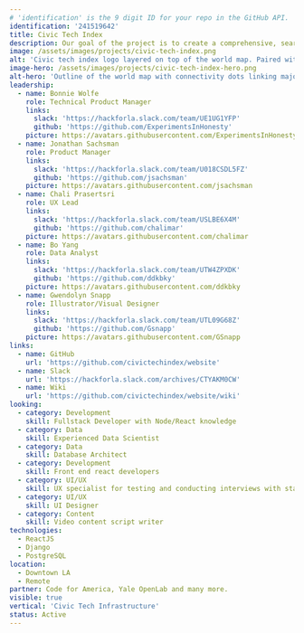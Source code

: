 ```yaml
---
# 'identification' is the 9 digit ID for your repo in the GitHub API.
identification: '241519642'
title: Civic Tech Index
description: Our goal of the project is to create a comprehensive, searchable index of all civic tech open source software projects around the world. We have created the framework. Now our next step is to create a website and other marketing tools that will demonstrate the power of the index and will provide instructions for how to tag and share your github repository in 2 min or less.
image: /assets/images/projects/civic-tech-index.png
alt: 'Civic tech index logo layered on top of the world map. Paired with a globe icon and a magnifying glass.'
image-hero: /assets/images/projects/civic-tech-index-hero.png
alt-hero: 'Outline of the world map with connectivity dots linking major cities on each continent.'
leadership:
  - name: Bonnie Wolfe
    role: Technical Product Manager
    links:
      slack: 'https://hackforla.slack.com/team/UE1UG1YFP'
      github: 'https://github.com/ExperimentsInHonesty'
    picture: https://avatars.githubusercontent.com/ExperimentsInHonesty
  - name: Jonathan Sachsman
    role: Product Manager
    links:
      slack: 'https://hackforla.slack.com/team/U018CSDL5FZ'
      github: 'https://github.com/jsachsman'
    picture: https://avatars.githubusercontent.com/jsachsman
  - name: Chali Prasertsri
    role: UX Lead
    links:
      slack: 'https://hackforla.slack.com/team/USLBE6X4M'
      github: 'https://github.com/chalimar'
    picture: https://avatars.githubusercontent.com/chalimar
  - name: Bo Yang
    role: Data Analyst
    links:
      slack: 'https://hackforla.slack.com/team/UTW4ZPXDK'
      github: 'https://github.com/ddkbky'
    picture: https://avatars.githubusercontent.com/ddkbky
  - name: Gwendolyn Snapp
    role: Illustrator/Visual Designer
    links:
      slack: 'https://hackforla.slack.com/team/UTL09G68Z'
      github: 'https://github.com/Gsnapp'
    picture: https://avatars.githubusercontent.com/GSnapp
links:
  - name: GitHub
    url: 'https://github.com/civictechindex/website'
  - name: Slack
    url: 'https://hackforla.slack.com/archives/CTYAKM0CW'
  - name: Wiki
    url: 'https://github.com/civictechindex/website/wiki'
looking:
  - category: Development
    skill: Fullstack Developer with Node/React knowledge
  - category: Data
    skill: Experienced Data Scientist
  - category: Data
    skill: Database Architect
  - category: Development
    skill: Front end react developers
  - category: UI/UX
    skill: UX specialist for testing and conducting interviews with stakeholders
  - category: UI/UX
    skill: UI Designer
  - category: Content
    skill: Video content script writer
technologies:
  - ReactJS
  - Django
  - PostgreSQL
location:
  - Downtown LA
  - Remote
partner: Code for America, Yale OpenLab and many more.
visible: true
vertical: 'Civic Tech Infrastructure'
status: Active
---
```

